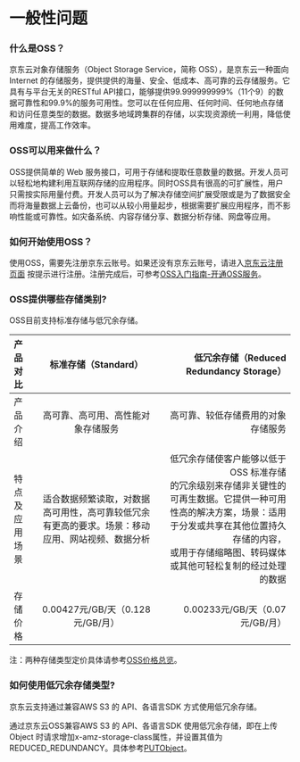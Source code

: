 

# 一般性问题

### 什么是OSS？

京东云对象存储服务（Object Storage Service，简称 OSS），是京东云一种面向 Internet 的存储服务，提供提供的海量、安全、低成本、高可靠的云存储服务。它具有与平台无关的RESTful API接口，能够提供99.999999999%（11个9）的数据可靠性和99.9%的服务可用性。您可以在任何应用、任何时间、任何地点存储和访问任意类型的数据。数据多地域跨集群的存储，以实现资源统一利用，降低使用难度，提高工作效率。

### OSS可以用来做什么？

OSS提供简单的 Web 服务接口，可用于存储和提取任意数量的数据。开发人员可以轻松地构建利用互联网存储的应用程序。同时OSS具有很高的可扩展性，用户只需按实际用量付费。开发人员可以为了解决存储空间扩展受限或是为了数据安全而将海量数据上云备份，也可以从较小用量起步，根据需要扩展应用程序，而不影响性能或可靠性。如灾备系统、内容存储分享、数据分析存储、网盘等应用。

### 如何开始使用OSS？

使用OSS，需要先注册京东云账号。如果还没有京东云账号，请进入[京东云注册页面](https://accounts.jdcloud.com/p/regPage?source=jdcloud&ReturnUrl=https%3a%2f%2fuc.jdcloud.com%2fpassport%2fcomplete%3freturnUrl%3dhttps%3a%2f%2fwww.jdcloud.com)  按提示进行注册。注册完成后，可参考[OSS入门指南-开通OSS服务](https://docs.jdcloud.com/cn/object-storage-service/sign-up-service-1)。

### OSS提供哪些存储类别?

OSS目前支持标准存储与低冗余存储。

| 产品对比 | 标准存储（Standard）| 低冗余存储（Reduced Redundancy Storage）|
| :------------- |:-------------:| -----:|
| 产品介绍 | 高可靠、高可用、高性能对象存储服务 | 高可靠、较低存储费用的对象存储服务|
| 特点及应用场景|适合数据频繁读取，对数据高可用性，高可靠较低冗余有更高的要求。场景：移动应用、网站视频、数据分析|低冗余存储使客户能够以低于OSS 标准存储<br>的冗余级别来存储非关键性的可再生数据。它提供一种可用性高的解决方案，场景：适用于分发或共享在其他位置持久存储的内容，<br>或用于存储缩略图、转码媒体或其他可轻松复制的经过处理的数据 |
| 存储价格 | 0.00427元/GB/天（0.128元/GB/月）  |0.00233元/GB/天（0.07元/GB/月） |

注：两种存储类型定价具体请参考[OSS价格总览](https://docs.jdcloud.com/cn/object-storage-service/price-overview)。

### 如何使用低冗余存储类型?

京东云支持通过兼容AWS S3 的 API、各语言SDK 方式使用低冗余存储。

通过京东云OSS兼容AWS S3 的 API、各语言SDK 使用低冗余存储，即在上传Object 时请求增加x-amz-storage-class属性，并设置其值为REDUCED_REDUNDANCY。具体参考[PUTObject](https://github.com/jdcloud-cmw/oss/blob/master/S3-API-Document/Operations-on-Objects/Put-Object.md)。

